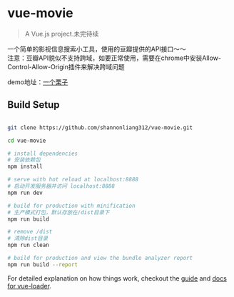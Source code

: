 # vue-movie

> A Vue.js project.未完待续

一个简单的影视信息搜索小工具，使用的豆瓣提供的API接口～～  
注意：豆瓣API貌似不支持跨域，如要正常使用，需要在chrome中安装Allow-Control-Allow-Origin插件来解决跨域问题
  
demo地址：[一个栗子](shannonliang.me/vue-movie)

## Build Setup

``` bash

git clone https://github.com/shannonliang312/vue-movie.git

cd vue-movie

# install dependencies
# 安装依赖包
npm install

# serve with hot reload at localhost:8888
# 启动开发服务器并访问 localhost:8888
npm run dev

# build for production with minification
# 生产模式打包，默认存放在/dist目录下
npm run build

# remove /dist
# 清除dist目录
npm run clean

# build for production and view the bundle analyzer report
npm run build --report
```

For detailed explanation on how things work, checkout the [guide](http://vuejs-templates.github.io/webpack/) and [docs for vue-loader](http://vuejs.github.io/vue-loader).
